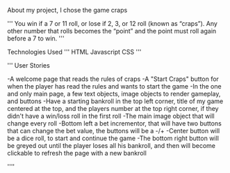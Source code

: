 About my project, I chose the game craps


'''
You win if a 7 or 11 roll, or lose if 2, 3, or 12 roll (known as “craps”). Any other number that rolls becomes the “point” and the point must roll again before a 7 to win.
'''

Technologies Used
'''
HTML
Javascript
CSS
'''

'''
User Stories

-A welcome page that reads the rules of craps
-A "Start Craps" button for when the player has read the rules and wants to start the game
-In the one and only main page, a few text objects, image objects to render gameplay, and buttons
-Have a starting bankroll in the top left corner, title of my game centered at the top, and the players number at the top right corner, if they didn't have a win/loss roll in the first roll
-The main image object that will change every roll
-Bottom left a bet incrementor, that will have two buttons that can change the bet value, the buttons will be a -/+
-Center button will be a dice roll, to start and continue the game
-The bottom right button will be greyed out until the player loses all his bankroll, and then will become clickable to refresh the page with a new bankroll

''''